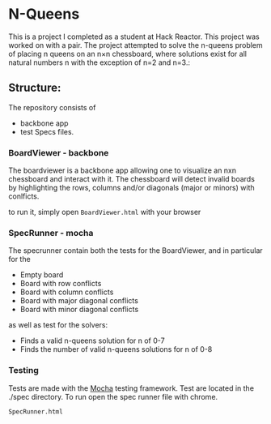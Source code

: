 N-Queens
==============

This is a project I completed as a student at Hack Reactor. This project was worked on with a pair. The project attempted to solve the n-queens problem of placing n queens on an n×n chessboard, where solutions exist for all natural numbers n with the exception of n=2 and n=3.:

## Structure:

The repository consists of 

- backbone app
- test Specs files.

### BoardViewer - backbone

The boardviewer is a backbone app allowing one to visualize an nxn chessboard and interact with it. The chessboard will detect invalid boards by highlighting the rows, columns and/or diagonals (major or minors) with conlficts.

to run it, simply open `BoardViewer.html` with your browser

### SpecRunner - mocha

The specrunner contain both the tests for the BoardViewer, and in particular for the

- Empty board
- Board with row conflicts
- Board with column conflicts
- Board with major diagonal conflicts
- Board with minor diagonal conflicts

as well as test for the solvers:

- Finds a valid n-queens solution for n of 0-7
- Finds the number of valid n-queens solutions for n of 0-8


### Testing

Tests are made with the [Mocha](https://github.com/mochajs/mocha) testing framework.
Test are located in the ./spec directory. To run open the spec runner file with chrome.

```
SpecRunner.html 
```
